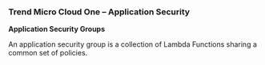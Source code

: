 ### Trend Micro Cloud One – Application Security

**Application Security Groups**

An application security group is a collection of Lambda Functions sharing a common set of policies.